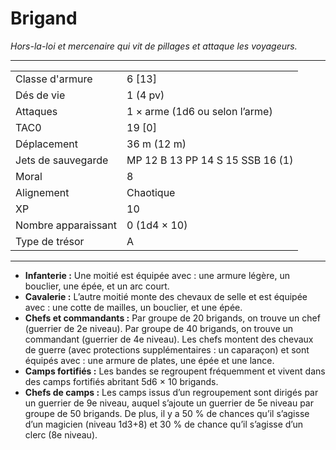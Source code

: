 # Brigand


*Hors-la-loi et mercenaire qui vit de pillages et attaque les
voyageurs.*

-----

|                     |                                  |
| ------------------- | -------------------------------- |
| Classe d'armure     | 6 \[13\]                         |
| Dés de vie          | 1 (4 pv)                         |
| Attaques            | 1 × arme (1d6 ou selon l’arme)   |
| TAC0                | 19 \[0\]                         |
| Déplacement         | 36 m (12 m)                      |
| Jets de sauvegarde  | MP 12 B 13 PP 14 S 15 SSB 16 (1) |
| Moral               | 8                                |
| Alignement          | Chaotique                        |
| XP                  | 10                               |
| Nombre apparaissant | 0 (1d4 × 10)                     |
| Type de trésor      | A                                |

-----

  - **Infanterie :** Une moitié est équipée avec : une armure légère, un
    bouclier, une épée, et un arc court.
  - **Cavalerie :** L’autre moitié monte des chevaux de selle et est
    équipée avec : une cotte de mailles, un bouclier, et une épée.
  - **Chefs et commandants :** Par groupe de 20 brigands, on trouve un
    chef (guerrier de 2e niveau). Par groupe de 40 brigands, on trouve
    un commandant (guerrier de 4e niveau). Les chefs montent des chevaux
    de guerre (avec protections supplémentaires : un caparaçon) et sont
    équipés avec : une armure de plates, une épée et une lance.
  - **Camps fortifiés :** Les bandes se regroupent fréquemment et vivent
    dans des camps fortifiés abritant 5d6 × 10 brigands.
  - **Chefs de camps :** Les camps issus d’un regroupement sont dirigés
    par un guerrier de 9e niveau, auquel s’ajoute un guerrier de 5e
    niveau par groupe de 50 brigands. De plus, il y a 50 % de chances
    qu’il s’agisse d’un magicien (niveau 1d3+8) et 30 % de chance
    qu’il s’agisse d’un clerc (8e niveau).